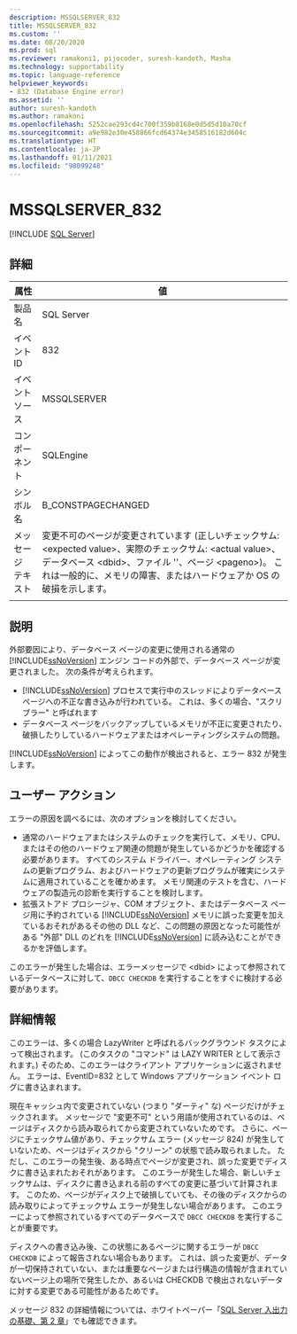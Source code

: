 ```yaml
---
description: MSSQLSERVER_832
title: MSSQLSERVER_832
ms.custom: ''
ms.date: 08/20/2020
ms.prod: sql
ms.reviewer: ramakoni1, pijocoder, suresh-kandoth, Masha
ms.technology: supportability
ms.topic: language-reference
helpviewer_keywords:
- 832 (Database Engine error)
ms.assetid: ''
author: suresh-kandoth
ms.author: ramakoni
ms.openlocfilehash: 5252cae293cd4c700f359b8168e0d5d5d10a70cf
ms.sourcegitcommit: a9e982e30e458866fcd64374e3458516182d604c
ms.translationtype: HT
ms.contentlocale: ja-JP
ms.lasthandoff: 01/11/2021
ms.locfileid: "98099248"
---
```

# <a name="mssqlserver_832"></a>MSSQLSERVER_832
 [!INCLUDE [SQL Server](../../includes/applies-to-version/sqlserver.md)]

## <a name="details"></a>詳細

|属性|値|
|---|---|
|製品名|SQL Server|
|イベント ID|832|
|イベント ソース|MSSQLSERVER|
|コンポーネント|SQLEngine|
|シンボル名|B_CONSTPAGECHANGED|
|メッセージ テキスト|変更不可のページが変更されています (正しいチェックサム: \<expected value>、実際のチェックサム: \<actual value>、データベース \<dbid>、ファイル \'<filename>'、ページ \<pageno>)。 これは一般的に、メモリの障害、またはハードウェアか OS の破損を示します。|
||

## <a name="explanation"></a>説明

外部要因により、データベース ページの変更に使用される通常の [!INCLUDE[ssNoVersion](../../includes/ssnoversion-md.md)] エンジン コードの外部で、データベース ページが変更されました。  次の条件が考えられます。  

- [!INCLUDE[ssNoVersion](../../includes/ssnoversion-md.md)] プロセスで実行中のスレッドによりデータベース ページへの不正な書き込みが行われている。 これは、多くの場合、"スクリブラー" と呼ばれます
- データベース ページをバックアップしているメモリが不正に変更されたり、破損したりしているハードウェアまたはオペレーティングシステムの問題。  

[!INCLUDE[ssNoVersion](../../includes/ssnoversion-md.md)] によってこの動作が検出されると、エラー 832 が発生します。

## <a name="user-action"></a>ユーザー アクション

エラーの原因を調べるには、次のオプションを検討してください。

- 通常のハードウェアまたはシステムのチェックを実行して、メモリ、CPU、またはその他のハードウェア関連の問題が発生しているかどうかを確認する必要があります。 すべてのシステム ドライバー、オペレーティング システムの更新プログラム、およびハードウェアの更新プログラムが確実にシステムに適用されていることを確かめます。 メモリ関連のテストを含む、ハードウェアの製造元の診断を実行することを検討します。
- 拡張ストアド プロシージャ、COM オブジェクト、またはデータベース ページ用に予約されている [!INCLUDE[ssNoVersion](../../includes/ssnoversion-md.md)] メモリに誤った変更を加えているおそれがあるその他の DLL など、この問題の原因となった可能性がある "外部" DLL のどれを [!INCLUDE[ssNoVersion](../../includes/ssnoversion-md.md)] に読み込むことができるかを評価します。  

このエラーが発生した場合は、エラーメッセージで \<dbid> によって参照されているデータベースに対して、`DBCC CHECKDB` を実行することをすぐに検討する必要があります。

## <a name="more-information"></a>詳細情報

このエラーは、多くの場合 LazyWriter と呼ばれるバックグラウンド タスクによって検出されます。 (このタスクの "コマンド" は LAZY WRITER として表示されます。) そのため、このエラーはクライアント アプリケーションに返されません。 エラーは、EventID=832 として Windows アプリケーション イベント ログに書き込まれます。  

現在キャッシュ内で変更されていない (つまり "ダーティ" な) ページだけがチェックされます。 メッセージで "変更不可" という用語が使用されているのは、ページはディスクから読み取られてから変更されていないためです。 さらに、ページにチェックサム値があり、チェックサム エラー (メッセージ 824) が発生していないため、ページはディスクから "クリーン" の状態で読み取られました。 ただし、このエラーの発生後、ある時点でページが変更され、誤った変更でディスクに書き込まれたおそれがあります。 このエラーが発生した場合、新しいチェックサムは、ディスクに書き込まれる前のすべての変更に基づいて計算されます。 このため、ページがディスク上で破損していても、その後のディスクからの読み取りによってチェックサム エラーが発生しない場合があります。 このエラーによって参照されているすべてのデータベースで `DBCC CHECKDB` を実行することが重要です。  

ディスクへの書き込み後、この状態にあるページに関するエラーが `DBCC CHECKDB` によって報告されない場合もあります。 これは、誤った変更が、データが一切保持されていない、または重要なページまたは行構造の情報が含まれていないページ上の場所で発生したか、あるいは CHECKDB で検出されないデータに対する変更である可能性があるためです。  

メッセージ 832 の詳細情報については、ホワイトペーパー「[SQL Server 入出力の基礎、第 2 章](/previous-versions/sql/sql-server-2005/administrator/cc917726(v=technet.10))」でも確認できます。